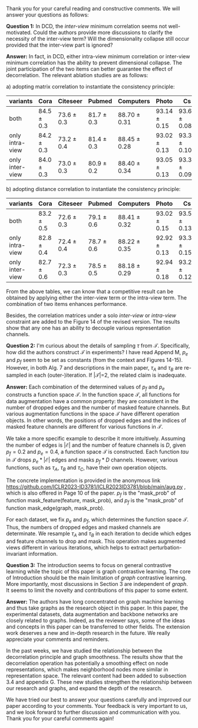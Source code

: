 Thank you for your careful reading and constructive comments. We will answer your questions as follows:

**Question 1:** In DCD, the *inter-view* minimum correlation seems not well-motivated. Could the authors provide more discussions to clarify the necessity of the inter-view term? Will the dimensionality collapse still occur provided that the inter-view part is ignored?

**Answer:**  In fact, in DCD, either intra-view minimum correlation or inter-view minimum correlation has the ability to prevent dimensional collapse. The joint participation of the two items can better guarantee the effect of decorrelation. The relevant ablation studies are as follows:

a) adopting matrix correlation to instantiate the consistency principle:

| variants        | Cora           | Citeseer        | Pubmed         | Computers        | Photo            | Cs               | Physics          |
| --------------- | -------------- | --------------- | -------------- | ---------------- | ---------------- | ---------------- | ---------------- |
| both            | 84.5 $\pm$ 0.3 | 73.6  $\pm$ 0.3 | 81.7 $\pm$ 0.3 | 88.70 $\pm$ 0.31 | 93.14 $\pm$ 0.15 | 93.60 $\pm$ 0.08 | 95.42 $\pm$ 0.12 |
| only intra-view | 84.2 $\pm$ 0.3 | 73.2  $\pm$ 0.4 | 81.4 $\pm$ 0.3 | 88.45 $\pm$ 0.28 | 93.02 $\pm$ 0.13 | 93.36 $\pm$ 0.10 | 95.27 $\pm$ 0.14 |
| only inter-view | 84.0 $\pm$ 0.3 | 73.0  $\pm$ 0.3 | 80.9 $\pm$ 0.2 | 88.40 $\pm$ 0.34 | 93.05 $\pm$ 0.13 | 93.30 $\pm$ 0.09 | 95.24 $\pm$ 0.11 |

b) adopting distance correlation to instantiate the consistency principle:

| variants        | Cora           | Citeseer        | Pubmed         | Computers        | Photo            | Cs               | Physics          |
| --------------- | -------------- | --------------- | -------------- | ---------------- | ---------------- | ---------------- | ---------------- |
| both            | 83.2 $\pm$ 0.5 | 72.6  $\pm$ 0.3 | 79.1 $\pm$ 0.6 | 88.41 $\pm$ 0.32 | 93.02 $\pm$ 0.15 | 93.58 $\pm$ 0.13 | 95.34 $\pm$ 0.09 |
| only intra-view | 82.8 $\pm$ 0.4 | 72.4  $\pm$ 0.4 | 78.7 $\pm$ 0.6 | 88.22 $\pm$ 0.35 | 92.92 $\pm$ 0.13 | 93.34 $\pm$ 0.15 | 95.26 $\pm$ 0.08 |
| only inter-view | 82.7 $\pm$ 0.6 | 72.3  $\pm$ 0.3 | 78.5 $\pm$ 0.5 | 88.18 $\pm$ 0.29 | 92.94 $\pm$ 0.18 | 93.26 $\pm$ 0.12 | 95.25 $\pm$ 0.08 |

From the above tables, we can know that a competitive result can be obtained by applying either the inter-view term or the intra-view term. The combination of two items enhances performance.

Besides, the correlation matrices under a solo *inter-view* or *intra-view* constraint are added to the Figure 14 of the revised version. The results show that any one has an ability to decouple various representation channels.

**Question 2:** I'm curious about the details of sampling $\tau$ from $\mathcal{T}$. Specifically, how did the authors construct $\mathcal{T}$ in experiments? I have read Append M, $p_e$ and $p_f$ seem to be set as constants (from the context and Figures 14-15). However, in both Alg. 7 and descriptions in the main paper, $\tau_A$ and $\tau_B$ are re-sampled in each (outer-)iteration. If |$\mathcal{T}$|=2, the related claim is inadequate.

**Answer:**  Each combination of the determined values of $p_f$ and $p_e$ constructs a function space $\mathcal{T}$. In the function space $\mathcal{T}$, all functions for data augmentation have a common property: they are consistent in the number of dropped edges and the number of masked feature channels. But various augmentation functions in the space $\mathcal{T}$ have different operation objects. In other words, the positions of dropped edges and  the indices of masked feature channels are different for various functions in  $\mathcal{T}$. 

We take a more specific example to describe it more intuitively. Assuming the number of edges is $|\mathcal{E}|$ and the number of feature channels is $D$, given $p_f=0.2$ and $p_e=0.4$, a function space $\mathcal{T}$ is constructed. Each function $tau$ in $\mathcal{T}$ drops $p_e * |\mathcal{E}|$ edges and masks $p_f * D$ channels. However, various functions, such as $\tau_A$, $\tau_B$ and $\tau_C$, have their own operation objects. 

The concrete implementation is provided in the anonymous link https://github.com/ICLR2023-ID3781/ICLR2023ID3781/blob/main/aug.py , which is also offered in Page 10 of the paper. $p_f$ is the "mask_prob" of function mask_feature(feature, mask_prob), and $p_f$ is the "mask_prob" of function mask_edge(graph, mask_prob).

For each dataset, we fix $p_e$ and $p_f$, which determines the function space $\mathcal{T}$. Thus, the numbers of dropped edges and masked channels are determinate. We resample $\tau_A$ and $\tau_B$ in each iteration to decide which edges and feature channels to drop and mask. This operation makes augmented views different in various iterations, which helps to extract perturbation-invariant information.



**Question 3:** The introduction seems to focus on general contrastive learning while the topic of this paper is graph contrastive learning. The core of Introduction should be the main limitation of *graph* contrastive learning. More importantly, most discussions in Section 3 are independent of *graph*. It seems to limit the novelty and contributions of this paper to some extent.

**Answer:**  The authors have long concentrated on graph machine learning and thus take graphs as the research object in this paper. In this paper, the experimental datasets, data augmentation and backbone networks are closely related to graphs. Indeed, as the reviewer says, some of the ideas and concepts in this paper can be transferred to other fields. The extension work deserves a new and in-depth research in the future. We really appreciate your comments and reminders.

In the past weeks, we have studied the relationship between the decorrelation principle and graph smoothness. The results show that the decorrelation operation has potentially a smoothing effect on node representations, which makes neighborhood nodes more similar in representation space. The relevant content had been added to subsection 3.4 and appendix G. These new studies strengthen the relationship between our research and graphs, and expand the depth of the research.



We have tried our best to answer your questions carefully and improved our paper according to your comments. Your feedback is very important to us, and we look forward to further discussion and communication with you. Thank you for your careful comments again!

